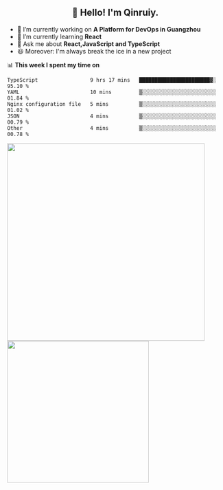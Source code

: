 <h2 align="center">👋 Hello! I'm Qinruiy.</h2>


- 🔭 I’m currently working on **A Platform for DevOps in Guangzhou**
- 🌱 I’m currently learning **React**
- 💬 Ask me about **React,JavaScript and TypeScript**
- 😃 Moreover: I'm always break the ice in a new project

📊 **This week I spent my time on**

<!--START_SECTION:waka-->

```text
TypeScript                 9 hrs 17 mins   ███████████████████████▓░   95.10 %
YAML                       10 mins         ▒░░░░░░░░░░░░░░░░░░░░░░░░   01.84 %
Nginx configuration file   5 mins          ▒░░░░░░░░░░░░░░░░░░░░░░░░   01.02 %
JSON                       4 mins          ▒░░░░░░░░░░░░░░░░░░░░░░░░   00.79 %
Other                      4 mins          ▒░░░░░░░░░░░░░░░░░░░░░░░░   00.78 %
```

<!--END_SECTION:waka-->

<p>
<img align="left" width="460" src="https://github-readme-stats.vercel.app/api?username=Qinruiy&custom_title=Qrinruiy's Github Stats&theme=graywhite&hide_border=true"/> <img align="left" width="330" src="https://github-readme-stats.vercel.app/api/top-langs/?username=Qinruiy&layout=compact&theme=graywhite&hide_border=true"/>
</p>
